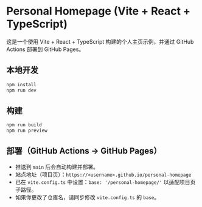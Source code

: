 # Personal Homepage (Vite + React + TypeScript)

这是一个使用 Vite + React + TypeScript 构建的个人主页示例，并通过 GitHub Actions 部署到 GitHub Pages。

## 本地开发

```bash
npm install
npm run dev
```

## 构建

```bash
npm run build
npm run preview
```

## 部署（GitHub Actions → GitHub Pages）

- 推送到 `main` 后会自动构建并部署。
- 站点地址（项目页）：`https://<username>.github.io/personal-homepage`
- 已在 `vite.config.ts` 中设置：`base: '/personal-homepage/'` 以适配项目页子路径。
- 如果你更改了仓库名，请同步修改 `vite.config.ts` 的 `base`。
